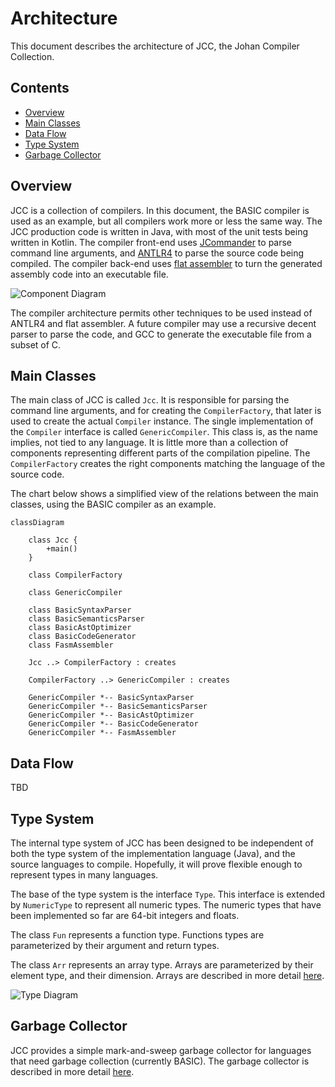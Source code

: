 # Architecture

This document describes the architecture of JCC, the Johan Compiler Collection.


## Contents

*   [Overview](#overview)
*   [Main Classes](#main-classes)
*   [Data Flow](#data-flow)
*   [Type System](#type-system)
*   [Garbage Collector](#garbage-collector)


## Overview

JCC is a collection of compilers. In this document, the BASIC compiler is used as an example, 
but all compilers work more or less the same way. The JCC production code is written in Java, 
with most of the unit tests being written in Kotlin. The compiler front-end uses 
[JCommander](http://jcommander.org) to parse command line arguments, and 
[ANTLR4](http://www.antlr.org) to parse the source code being compiled. The compiler back-end 
uses [flat assembler](http://flatassembler.net) to turn the generated assembly code into an 
executable file.

![Component Diagram](http://www.plantuml.com/plantuml/proxy?cache=no&src=https://raw.github.com/dykstrom/jcc/master/docs/diagrams/Components.puml)

The compiler architecture permits other techniques to be used instead of ANTLR4 and flat assembler.
A future compiler may use a recursive decent parser to parse the code, and GCC to generate the 
executable file from a subset of C.


## Main Classes

The main class of JCC is called `Jcc`. It is responsible for parsing the command line arguments,
and for creating the `CompilerFactory`, that later is used to create the actual `Compiler` instance.
The single implementation of the `Compiler` interface is called `GenericCompiler`. This class is,
as the name implies, not tied to any language. It is little more than a collection of components
representing different parts of the compilation pipeline. The `CompilerFactory` creates the right 
components matching the language of the source code.

The chart below shows a simplified view of the relations between the main classes, using the BASIC
compiler as an example.

```mermaid
classDiagram
    
    class Jcc {
        +main()    
    }

    class CompilerFactory

    class GenericCompiler

    class BasicSyntaxParser
    class BasicSemanticsParser
    class BasicAstOptimizer
    class BasicCodeGenerator
    class FasmAssembler

    Jcc ..> CompilerFactory : creates
    
    CompilerFactory ..> GenericCompiler : creates

    GenericCompiler *-- BasicSyntaxParser
    GenericCompiler *-- BasicSemanticsParser
    GenericCompiler *-- BasicAstOptimizer
    GenericCompiler *-- BasicCodeGenerator
    GenericCompiler *-- FasmAssembler
```


## Data Flow

TBD


## Type System

The internal type system of JCC has been designed to be independent of both the type system of
the implementation language (Java), and the source languages to compile. Hopefully, it will prove
flexible enough to represent types in many languages.

The base of the type system is the interface `Type`. This interface is extended by `NumericType`
to represent all numeric types. The numeric types that have been implemented so far are 64-bit
integers and floats.

The class `Fun` represents a function type. Functions types are parameterized by their argument 
and return types.

The class `Arr` represents an array type. Arrays are parameterized by their element type, and their
dimension. Arrays are described in more detail [here](Arrays.md).

![Type Diagram](http://www.plantuml.com/plantuml/proxy?cache=no&src=https://raw.github.com/dykstrom/jcc/master/docs/diagrams/Types.puml)


## Garbage Collector

JCC provides a simple mark-and-sweep garbage collector for languages that need garbage collection
(currently BASIC). The garbage collector is described in more detail [here](GarbageCollector.md).
